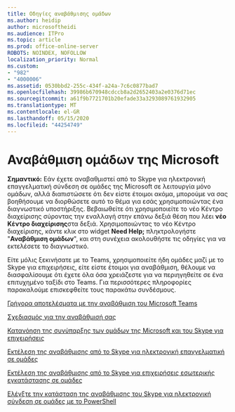```yaml
---
title: Οδηγίες αναβάθμισης ομάδων
ms.author: heidip
author: microsoftheidi
ms.audience: ITPro
ms.topic: article
ms.prod: office-online-server
ROBOTS: NOINDEX, NOFOLLOW
localization_priority: Normal
ms.custom:
- "982"
- "4000006"
ms.assetid: 0530bbd2-255c-434f-a24a-7c6c0877bad7
ms.openlocfilehash: 39986b670948cdccb8a2d2652403a2e0376d71ec
ms.sourcegitcommit: a61f9b7721701b20efade33a3293089761932905
ms.translationtype: MT
ms.contentlocale: el-GR
ms.lasthandoff: 05/15/2020
ms.locfileid: "44254749"
---
```

# <a name="microsoft-teams-upgrade"></a>Αναβάθμιση ομάδων της Microsoft

**Σημαντικό:** Εάν έχετε αναβαθμιστεί από το Skype για ηλεκτρονική επαγγελματική σύνδεση σε ομάδες της Microsoft σε λειτουργία μόνο ομάδων, αλλά διαπιστώσετε ότι δεν είστε έτοιμοι ακόμα, μπορούμε να σας βοηθήσουμε να διορθώσετε αυτό το θέμα για εσάς χρησιμοποιώντας ένα διαγνωστικό υποστήριξης. Βεβαιωθείτε ότι χρησιμοποιείτε το νέο Κέντρο διαχείρισης σύροντας την εναλλαγή στην επάνω δεξιά θέση που λέει **νέο Κέντρο διαχείρισης**στα δεξιά. Χρησιμοποιώντας το νέο Κέντρο διαχείρισης, κάντε κλικ στο widget **Need Help;** πληκτρολογήστε "**Αναβάθμιση ομάδων**", και στη συνέχεια ακολουθήστε τις οδηγίες για να εκτελέσετε το διαγνωστικό.

Είτε μόλις ξεκινήσατε με το Teams, χρησιμοποιείτε ήδη ομάδες μαζί με το Skype για επιχειρήσεις, είτε είστε έτοιμοι για αναβάθμιση, θέλουμε να διασφαλίσουμε ότι έχετε όλα όσα χρειάζεστε για να περιηγηθείτε σε ένα επιτυχημένο ταξίδι στο Teams. Για περισσότερες πληροφορίες παρακαλούμε επισκεφθείτε τους παρακάτω συνδέσμους.

[Γρήγορα αποτελέσματα με την αναβάθμιση του Microsoft Teams](https://docs.microsoft.com/MicrosoftTeams/upgrade-start-here)

[Σχεδιασμός για την αναβάθμισή σας](https://docs.microsoft.com/MicrosoftTeams/upgrade-plan-journey)

[Κατανόηση της συνύπαρξης των ομάδων της Microsoft και του Skype για επιχειρήσεις](https://docs.microsoft.com/MicrosoftTeams/teams-and-skypeforbusiness-coexistence-and-interoperability)

[Εκτέλεση της αναβάθμισης από το Skype για ηλεκτρονική επαγγελματική σε ομάδες](https://docs.microsoft.com/MicrosoftTeams/upgrade-to-teams-execute-skypeforbusinessonline)

[Εκτέλεση της αναβάθμισης από το Skype για επιχειρήσεις εσωτερικής εγκατάστασης σε ομάδες](https://docs.microsoft.com/MicrosoftTeams/upgrade-to-teams-execute-skypeforbusinesshybridonprem)
 
[Ελέγξτε την κατάσταση της αναβάθμισης του Skype για ηλεκτρονική σύνδεση σε ομάδες με το PowerShell](https://docs.microsoft.com/powershell/module/skype/get-csteamsupgradestatus?view=skype-ps)